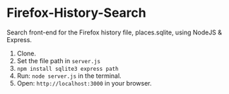 # Firefox-History-Search
Search front-end for the Firefox history file, places.sqlite, using NodeJS & Express.

1. Clone.
2. Set the file path in `server.js`
3. `npm install sqlite3 express path`
4. Run: `node server.js` in the terminal.
5. Open: `http://localhost:3000` in your browser.
